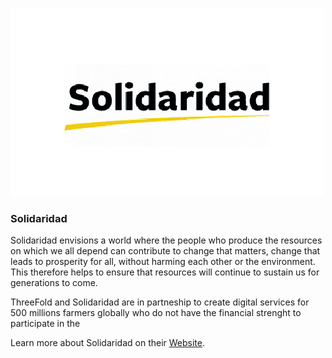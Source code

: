 ![solidaridad logo](./img/solidaridad_logo.jpg)


### Solidaridad

Solidaridad envisions a world where the people who produce the resources on which we all depend can contribute to change that matters, change that leads to prosperity for all, without harming each other or the environment. This therefore helps to ensure that resources will continue to sustain us for generations to come.

ThreeFold and Solidaridad are in partneship to create digital services for 500 millions farmers globally who do not have the financial strenght to participate in the

Learn more about Solidaridad on their [Website](https://www.solidaridadnetwork.org/).


